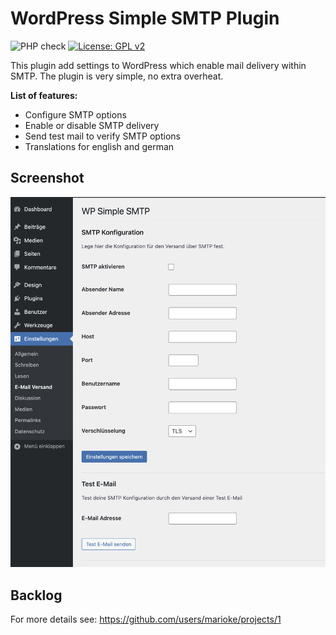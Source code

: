 # WordPress Simple SMTP Plugin

![PHP check](https://github.com/marioke/WordPress-SMTP/actions/workflows/php-check.yml/badge.svg)
[![License: GPL v2](https://img.shields.io/badge/License-GPL_v2-blue.svg)](https://www.gnu.org/licenses/old-licenses/gpl-2.0.en.html)

This plugin add settings to WordPress which enable mail delivery within SMTP. The plugin is very simple, no extra overheat.

**List of features:**

-   Configure SMTP options
-   Enable or disable SMTP delivery
-   Send test mail to verify SMTP options
-   Translations for english and german

## Screenshot

![Screenshot](./screenshot.png)

## Backlog

For more details see: https://github.com/users/marioke/projects/1
